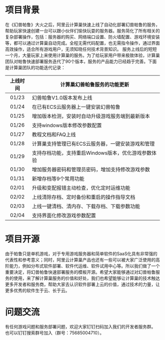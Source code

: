 # 项目背景
在《幻兽帕鲁》大火之后，阿里云计算巢快速上线了自动化部署幻兽帕鲁的服务，帮助玩家快速创建一台可以跟小伙伴们愉快玩耍的服务器。服务简化了所有相关的复杂部署操作，包括：服务器的购买、网络端口设置、防火墙配置、游戏环境安装等，都可以通过计算巢自动完成。全程无需代码配置，也无需指令操作，通过界面高效操作，适合所有游戏用户，无须知晓任何技术背景知识。
服务上线后的短短一个月，大量玩家上来使用计算巢的服务。为了给玩家用户带来极致体验，计算巢团队对帕鲁快速部署服务迭代了90个版本，服务的产品能力已经趋于完善。下面是计算巢团队的功能迭代记录：


|上线时间|  计算巢幻兽帕鲁服务的功能更新|
|:-----:|-------------------------|
|01/23 | 幻兽帕鲁V1.0版本发布上线   |
|01/24 | 在已有ECS云服务器上一键安装幻兽帕鲁 |
|01/25 | 增加版本检测，安装时自动升级游戏服务端到最新版本 |
|01/26 | 支持windows版本修改参数配置 |
|01/27 | 教程文档和FAQ上线|
|01/28 | 计算巢支持管理已有ECS云服务器，一键安装游戏和管理|
|01/29 | 支持存档功能，支持重启Windows版本，优化游戏参数体验|
|01/30 | 增加服务器密码和管理员密码，增加支持修改游戏参数
|01/31 | 新增存档等9个常用功能|
|02/01 | 升级和变配报错主动检查，优化定时运维功能|
|02/02 | 上线清除存档、定时备份和重启的操作指导文档|
|02/03 | 上线一键清档、清内存、下载存档、下载参数功能|
|02/04 | 支持界面化修改游戏参数配置|

# 项目开源
由于帕鲁只是单机游戏，对于专用游戏服务器和简单软件的SaaS化具有非常强的代表性和参考意义；同时，阿里云计算巢产品也还有一些可以被大家广泛使用的高阶能力，例如分布式软件部署、软件代运维、软件试用中心等。所以我们做了一个重要决定，将幻兽帕鲁快速部署服务的模板开源。希望大家能够通过对幻兽帕鲁服务的使用，来了解计算巢服务的价值和好处，我们也希望能够让计算巢的技术触达更多开发者和服务商，帮助大家去认识软件部署上云的价值，通过技术的力量，让更多优秀的软件生于云、长于云。

# 问题交流
有任何游戏问题和服务部署问题，欢迎大家钉钉扫码加入我们的开发者服务群。
也可以钉钉搜索群号加入（群号：75685004710）。
